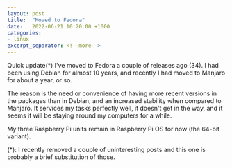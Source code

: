 ```yaml
---
layout: post
title:  "Moved to Fedora"
date:   2022-06-21 10:20:00 +1000
categories:
- linux
excerpt_separator: <!--more-->
---
```

Quick update(*) I've moved to Fedora a couple of releases ago (34). I had been using Debian for almost 10 years, and recently I had moved to Manjaro for about a year, or so.

The reason is the need or convenience of having more recent versions in the packages than in Debian, and an increased stability when compared to Manjaro. It services my tasks perfectly well, it doesn't get in the way, and it seems it will be staying around my computers for a while.

My three Raspberry Pi units remain in Raspberry Pi OS for now (the 64-bit variant).

(*): I recently removed a couple of uninteresting posts and this one is probably a brief substitution of those.